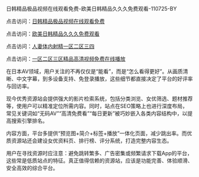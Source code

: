 日韩精品极品视频在线观看免费-欧美日韩精品久久久免费观看-110725-BY

点击访问：<a href="https://heiliao2dmwwy.pages.dev">日韩精品极品视频在线观看免费</a>

点击访问：<a href="https://heiliaoll4qsx.pages.dev">欧美日韩精品久久久免费观看</a>

点击访问：<a href="https://heiliaowzu4ur.pages.dev">人妻体内射精一区二区三四</a>

点击访问：<a href="https://heiliaozj3tjd.pages.dev">一区二区三区精品高清视频免费在线播放</a>

在日本AV领域，用户关注的不再仅仅是“能看”，而是“怎么看得更好”。从画质清晰、中文字幕，到多设备支持、免登录播放，这些细节都直接决定了平台的好评率与回访率。

现今优秀资源站会提供强大的影片检索系统，包括分类浏览、女优筛选、题材推荐等，使用户可以精准定位所需内容。同时，站点在SEO策略上也进行深度布局，常见关键词如“无码AV”“高清免费看”“每日更新”被巧妙嵌入各类内容结构中，以提高搜索引擎排名。

内容方面，平台多提供“预览图+简介+标签+播放”一体化页面，减少跳出率。而优质资源站还会建设女优资料页、排行榜、评分系统，打造完整内容生态。

用户在寻找资源时应注意：避免跳转繁多、广告密集或频繁请求下载App的平台，这些常是低质站点的特征。真正值得信赖的资源站，应该是功能完善、体验顺滑、安全高效的综合平台。

<span style="display:none;">[Canonical link]( https://github.com/yuyu071025/riben73232 )</span>
